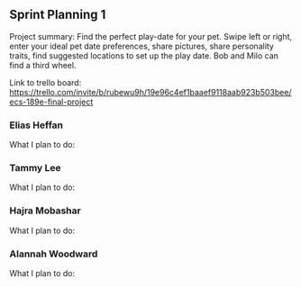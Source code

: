 ## Sprint Planning 1

Project summary: Find the perfect play-date for your pet. Swipe left or right, enter your ideal pet date preferences, share pictures, share personality traits, find suggested locations to set up the play date. Bob and Milo can find a third wheel.

Link to trello board: https://trello.com/invite/b/rubewu9h/19e96c4ef1baaef9118aab923b503bee/ecs-189e-final-project

### Elias Heffan

What I plan to do:

### Tammy Lee

What I plan to do:

### Hajra Mobashar

What I plan to do:

### Alannah Woodward

What I plan to do:
